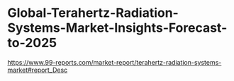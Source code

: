 # Global-Terahertz-Radiation-Systems-Market-Insights-Forecast-to-2025
https://www.99-reports.com/market-report/terahertz-radiation-systems-market#report_Desc
